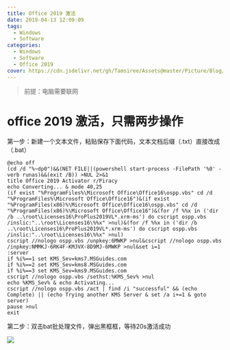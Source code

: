 ```yaml
---
title: Office 2019 激活
date: 2019-04-13 12:09:09
tags:
  - Windows
  - Software
categories:
  - Windows
  - Software
  - Office 2019
cover: https://cdn.jsdelivr.net/gh/Tamsiree/Assets@master/Picture/Blog/Cover/wallhaven-md3vjm.jpg
---
```

> 前提：电脑需要联网

# office 2019 激活，只需两步操作

第一步：新建一个文本文件，粘贴保存下面代码，文本文档后缀（.txt）直接改成（.bat）

```dos
@echo off
(cd /d "%~dp0")&&(NET FILE||(powershell start-process -FilePath '%0' -verb runas)&&(exit /B)) >NUL 2>&1
title Office 2019 Activator r/Piracy
echo Converting... & mode 40,25
(if exist "%ProgramFiles%\Microsoft Office\Office16\ospp.vbs" cd /d "%ProgramFiles%\Microsoft Office\Office16")&(if exist "%ProgramFiles(x86)%\Microsoft Office\Office16\ospp.vbs" cd /d "%ProgramFiles(x86)%\Microsoft Office\Office16")&(for /f %%x in ('dir /b ..\root\Licenses16\ProPlus2019VL*.xrm-ms') do cscript ospp.vbs /inslic:"..\root\Licenses16\%%x" >nul)&(for /f %%x in ('dir /b ..\root\Licenses16\ProPlus2019VL*.xrm-ms') do cscript ospp.vbs /inslic:"..\root\Licenses16\%%x" >nul)
cscript //nologo ospp.vbs /unpkey:6MWKP >nul&cscript //nologo ospp.vbs /inpkey:NMMKJ-6RK4F-KMJVX-8D9MJ-6MWKP >nul&set i=1
:server
if %i%==1 set KMS_Sev=kms7.MSGuides.com
if %i%==2 set KMS_Sev=kms8.MSGuides.com
if %i%==3 set KMS_Sev=kms9.MSGuides.com
cscript //nologo ospp.vbs /sethst:%KMS_Sev% >nul
echo %KMS_Sev% & echo Activating...
cscript //nologo ospp.vbs /act | find /i "successful" && (echo Complete) || (echo Trying another KMS Server & set /a i+=1 & goto server)
pause >nul
exit
```

第二步：双击bat批处理文件，弹出黑框框，等待20s激活成功

![](https://imgconvert.csdnimg.cn/aHR0cHM6Ly9pbWcyMDE4LmNuYmxvZ3MuY29tL2Jsb2cvMTI2OTQ2Ni8yMDE5MDYvMTI2OTQ2Ni0yMDE5MDYyMzAyMTE0MzkzOS05MzI4Njk2MjQucG5n?x-oss-process=image/format,png)
